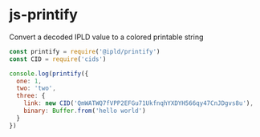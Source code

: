 # js-printify

Convert a decoded IPLD value to a colored printable string

```javascript
const printify = require('@ipld/printify')
const CID = require('cids')

console.log(printify({
  one: 1,
  two: 'two',
  three: {
    link: new CID('QmWATWQ7fVPP2EFGu71UkfnqhYXDYH566qy47CnJDgvs8u'),
    binary: Buffer.from('hello world')
  }
})
```
   

